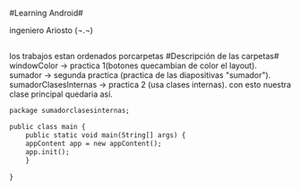 #Learning Android#

ingeniero Ariosto (¬.¬)
##
los trabajos estan ordenados porcarpetas
#Descripción de las carpetas#
windowColor -> practica 1(botones quecambian de color el layout).
sumador -> segunda practica (practica de las diapositivas "sumador").
sumadorClasesInternas -> practica 2 (usa clases internas).
con esto nuestra clase principal quedaria así.
``` html
package sumadorclasesinternas;

public class main {
    public static void main(String[] args) {
    appContent app = new appContent();
    app.init();
    }
    
}
```    

